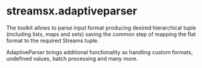 streamsx.adaptiveparser
=======================
The toolkit allows to parse input format producing desired hierarchical tuple (including lists, maps and sets) saving the common step of mapping the flat format to the required Streams tuple.

AdaptiveParser brings additional functionality as handling custom formats, undefined values, batch processing and many more.
